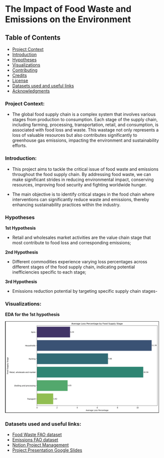 # The Impact of Food Waste and Emissions on the Environment

## Table of Contents

- [Project Context](#project-overview)
- [Introduction](#introduction)
- [Hypotheses](#hypotheses)
- [Visualizations](#visualizations)
- [Contributing](#contributing)
- [Credits](#credits)
- [License](#license)
- [Datasets used and useful links](#datasets-used-and-useful-links)
- [Acknowledgments](#acknowledgments)


### Project Context:

- The global food supply chain is a complex system that involves various stages from production to consumption. Each stage of the supply chain, including farming, processing, transportation, retail, and consumption, is associated with food loss and waste. This wastage not only represents a loss of valuable resources but also contributes significantly to greenhouse gas emissions, impacting the environment and sustainability efforts.

### Introduction:

- This project aims to tackle the critical issue of food waste and emissions throughout the food supply chain. By addressing food waste, we can make significant strides in reducing environmental impact, conserving resources, improving food security and fighting worldwide hunger.

- The main objective is to identify critical stages in the food chain where interventions can significantly reduce waste and emissions, thereby enhancing sustainability practices within the industry.


### Hypotheses

**1st Hypothesis**
- Retail and wholesales market activities are the value chain stage that most contribute to food loss and corresponding emissions;

**2nd Hypothesis**
- Different commodities experience varying loss percentages across different stages of the food supply chain, indicating potential inefficiencies specific to each stage;

**3rd Hypothesis**
- Emissions reduction potential by targeting specific supply chain stages-



### Visualizations:

**EDA for the 1st hypothesis**

![Data Visualization](EDA/EDA_visualizations/Countplot1.png)

### Datasets used and useful links:

- [Food Waste FAO dataset](https://www.fao.org/platform-food-loss-waste/flw-data/en/)
- [Emissions FAO dataset](https://www.fao.org/faostat/en/#data/GT)
- [Notion Project Management](https://cactus-burrito-0dd.notion.site/The-Impact-of-Food-Waste-and-Emissions-on-the-Environment-aadb3a283d5743d09389e524ca726f27)
- [Project Presentation Google Slides](https://docs.google.com/presentation/d/19tk_YzKpnB7Ru_O-JEV524FCq9pPl2yMXOzMO9t66sM/edit?usp=sharing)


















































